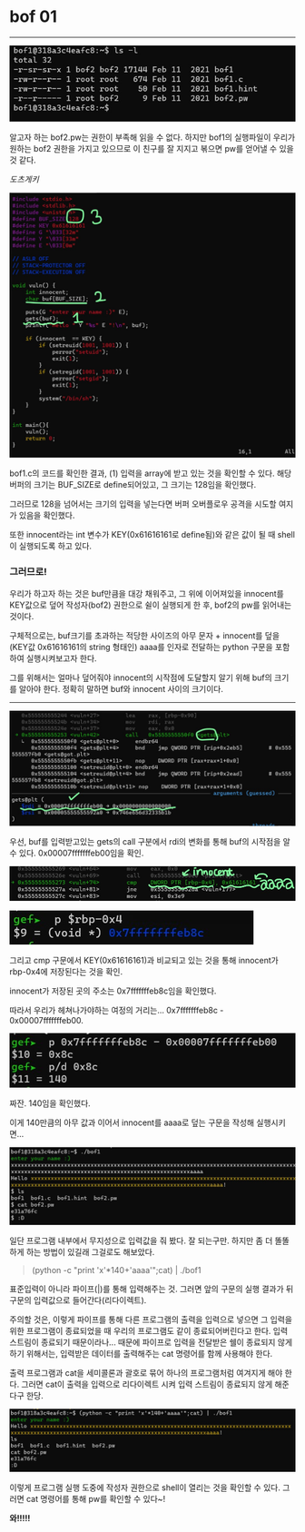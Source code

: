 # bof 01

---



![whatsInDir](https://github.com/leeejjju/GBC33_SECURITY/blob/main/img/bof01-1.jpg)


알고자 하는 bof2.pw는 권한이 부족해 읽을 수 없다. 하지만 bof1의 실행파일이 우리가 원하는 bof2 권한을 가지고 있으므로 이 친구를 잘 지지고 볶으면 pw를 얻어낼 수 있을 것 같다.




*도츠게키*





![bof1.c](https://github.com/leeejjju/GBC33_SECURITY/blob/main/img/bof01-2.jpg)


bof1.c의 코드를 확인한 결과, (1) 입력을 array에 받고 있는 것을 확인할 수 있다. 해당 버퍼의 크기는 BUF_SIZE로 define되어있고, 그 크기는 128임을 확인했다. 


그러므로 128을 넘어서는 크기의 입력을 넣는다면 버퍼 오버플로우 공격을 시도할 여지가 있음을 확인했다. 


또한 innocent라는 int 변수가 KEY(0x61616161로 define됨)와 같은 값이 될 때 shell이 실행되도록 하고 있다. 



### **그러므로!**
 우리가 하고자 하는 것은 buf만큼을 대강 채워주고, 그 위에 이어져있을 innocent를 KEY값으로 덮어 작성자(bof2) 권한으로 쉴이 실행되게 한 후, bof2의 pw를 읽어내는 것이다. 


구체적으로는, buf크기를 초과하는 적당한 사이즈의 아무 문자 + innocent를 덮을 (KEY값 0x61616161의 string 형태인) aaaa를 인자로 전달하는 python 구문을 포함하여 실행시켜보고자 한다.


그를 위해서는 얼마나 덮어줘야 innocent의 시작점에 도달할지 알기 위해 buf의 크기를 알아야 한다. 정확히 말하면 buf와 innocent 사이의 크기이다. 



---


![whereIsBuf](https://github.com/leeejjju/GBC33_SECURITY/blob/main/img/bof01-5.jpg)


우선, buf를 입력받고있는 gets의 call 구분에서 rdi의 변화를 통해 buf의 시작점을 알 수 있다. 0x00007fffffffeb00임을 확인.



![whereIsInnocent1](https://github.com/leeejjju/GBC33_SECURITY/blob/main/img/bof01-3.jpg)


![whereIsInnocent2](https://github.com/leeejjju/GBC33_SECURITY/blob/main/img/bof01-4.jpg)


그리고 cmp 구문에서 KEY(0x61616161)과 비교되고 있는 것을 통해 innocent가 rbp-0x4에 저장된다는 것을 확인. 


innocent가 저장된 곳의 주소는 0x7fffffffeb8c임을 확인했다. 


따라서 우리가 헤쳐나가야하는 여정의 거리는... 0x7fffffffeb8c - 0x00007fffffffeb00. 

![BufSize](https://github.com/leeejjju/GBC33_SECURITY/blob/main/img/bof01-6.jpg)


짜잔. 140임을 확인했다. 


이게 140만큼의 아무 값과 이어서 innocent를 aaaa로 덮는 구문을 작성해 실행시키면...

![BufSize](https://github.com/leeejjju/GBC33_SECURITY/blob/main/img/bof01-7.jpg)


일단 프로그램 내부에서 무지성으로 입력값을 줘 봤다. 잘 되는구만. 하지만 좀 더 똘똘하게 하는 방법이 있길래 그걸로도 해보았다.



> (python -c "print 'x'*140+'aaaa'";cat) | ./bof1


표준입력이 아니라 파이프(|)를 통해 입력해주는 것. 그러면 앞의 구문의 실행 결과가 뒤 구문의 입력값으로 들어간다(리다이렉트). 


주의할 것은, 이렇게 파이프를 통해 다른 프로그램의 출력을 입력으로 넣으면 그 입력을 위한 프로그램이 종료되었을 때 우리의 프로그램도 같이 종료되어버린다고 한다. 입력 스트림이 종료되기 때문이라나... 
때문에 파이프로 입력을 전달받은 쉘이 종료되지 않게 하기 위해서는, 입력받은 데이터를 출력해주는 cat 명령어를 함께 사용해야 한다.


출력 프로그램과 cat을 세미콜론과 괄호로 묶어 하나의 프로그램처럼 여겨지게 해야 한다. 그러면 cat이 출력을 입력으로 리다이렉트 시켜 입력 스트림이 종료되지 않게 해준다구 한당. 


![BufSize](https://github.com/leeejjju/GBC33_SECURITY/blob/main/img/bof01-8.jpg)


이렇게 프로그램 실행 도중에 작성자 권한으로 shell이 열리는 것을 확인할 수 있다. 그러면 cat 명령어를 통해 pw를 확인할 수 있다~!





 **와!!!!!**


